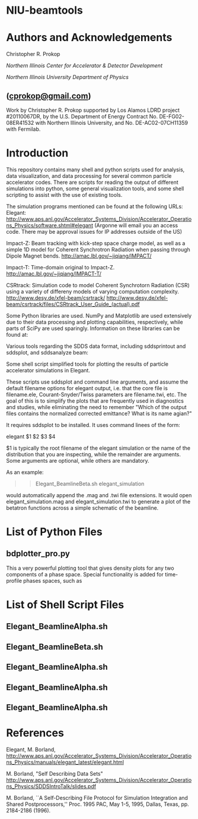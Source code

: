 NIU-beamtools
=================


Authors and Acknowledgements
==================

Christopher R. Prokop

*Northern Illinois Center for Accelerator & Detector Development*

*Northern Illinois University Department of Physics*

(cprokop@gmail.com)
--------
Work by Christopher R. Prokop supported by Los Alamos LDRD project \#20110067DR,  by the U.S. Department of Energy Contract No. DE-FG02-08ER41532 with Northern Illinois University, and No. DE-AC02-07CH11359 with Fermilab.


Introduction
==========
This repository contains many shell and python scripts used for analysis, data visualization, and data processing for several common particle accelerator codes.  There are scripts for reading the output of different simulations into python, some general visualization tools, and some shell scripting to assist with the use of existing tools.


The simulation programs mentioned can be found at the following URLs:
Elegant:  http://www.aps.anl.gov/Accelerator_Systems_Division/Accelerator_Operations_Physics/software.shtml#elegant
(Argonne will email you an access code.  There may be approval issues for IP addresses outside of the US)



Impact-Z:  Beam tracking with kick-step space charge model, as well as a simple 1D model for Coherent Synchrotron Radiation when passing through Dipole Magnet bends.
http://amac.lbl.gov/~jiqiang/IMPACT/


Impact-T:  Time-domain original to Impact-Z.  
http://amac.lbl.gov/~jiqiang/IMPACT-T/


CSRtrack:  Simulation code to model Coherent Synchrotorn Radiation (CSR) using a variety of differeny models of varying computation complexity.  
http://www.desy.de/xfel-beam/csrtrack/
http://www.desy.de/xfel-beam/csrtrack/files/CSRtrack_User_Guide_(actual).pdf

Some Python libraries are used.  NumPy and Matplotlib are used extensively due to their data processing and plotting capabilities, respectively, while parts of SciPy are used sparingly.  Information on these libraries can be found at:





Various tools regarding the SDDS data format, including sddsprintout and sddsplot, and sddsanalyze beam:




Some shell script simplified tools  for plotting the results of particle accelerator simulations in Elegant.

These scripts use sddsplot and command line arguments, and assume the default filename options for elegant output, i.e. that the core file is filename.ele, Courant-Snyder/Twiss parameters are filename.twi, etc.  The goal of this is to simplify the plots that are frequently used in diagnostics and studies, while eliminating the need to remember "Which of the output files contains the normalized corrected emittance?  What is its name agian?"

It requires sddsplot to be installed.  It uses command linees of the form:

elegant $1 $2 $3 $4

$1 is typically the root filename of the elegant simulation or the name of the distribution that you are inspecting, while the remainder are arguments.  Some arguments are optional, while others are mandatory.

As an example:
>> Elegant_BeamlineBeta.sh elegant_simulation

would automatically append the .mag and .twi file extensions.  It would open elegant_simulation.mag and elegant_simulation.twi to generate a plot of the betatron functions across a simple schematic of the beamline.  



List of Python Files
=============



bdplotter_pro.py
---------------
This a very powerful plotting tool that gives density plots for any two components of a phase space.  Special functionality is added for time-profile phases spaces, such as 




List of Shell Script Files
===========


Elegant_BeamlineAlpha.sh
--------------




Elegant_BeamlineBeta.sh
--------------

Elegant_BeamlineAlpha.sh
--------------



Elegant_BeamlineAlpha.sh
--------------




Elegant_BeamlineAlpha.sh
--------------






References
==========
Elegant, M. Borland,  http://www.aps.anl.gov/Accelerator_Systems_Division/Accelerator_Operations_Physics/manuals/elegant_latest/elegant.html

M. Borland, "Self Describing Data Sets" http://www.aps.anl.gov/Accelerator_Systems_Division/Accelerator_Operations_Physics/SDDSIntroTalk/slides.pdf

M. Borland, ``A Self-Describing File Protocol for Simulation Integration and Shared Postprocessors,'' Proc. 1995 PAC, May 1-5, 1995, Dallas, Texas, pp. 2184-2186 (1996). 
